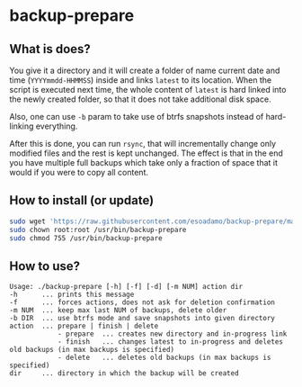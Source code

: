 # backup-prepare

## What is does?

You give it a directory and it will create a folder of name current date and time (`YYYYmmdd-HHMMSS`) inside and links `latest` to its location. When the script is executed next time, the whole content of `latest` is hard linked into the newly created folder, so that it does not take additional disk space.

Also, one can use `-b` param to take use of btrfs snapshots instead of hard-linking everything.

After this is done, you can run `rsync`, that will incrementally change only modified files and the rest is kept unchanged. The effect is that in the end you have multiple full backups which take only a fraction of space that it would if you were to copy all content.

## How to install (or update)

```bash
sudo wget 'https://raw.githubusercontent.com/esoadamo/backup-prepare/main/backup-prepare' -O /usr/bin/backup-prepare
sudo chown root:root /usr/bin/backup-prepare
sudo chmod 755 /usr/bin/backup-prepare
```

## How to use?

```
Usage: ./backup-prepare [-h] [-f] [-d] [-m NUM] action dir
-h      ... prints this message
-f      ... forces actions, does not ask for deletion confirmation
-m NUM  ... keep max last NUM of backups, delete older
-b DIR  ... use btrfs mode and save snapshots into given directory
action  ... prepare | finish | delete
            - prepare  ... creates new directory and in-progress link
            - finish   ... changes latest to in-progress and deletes old backups (in max backups is specified)
            - delete   ... deletes old backups (in max backups is specified)
dir     ... directory in which the backup will be created
```

